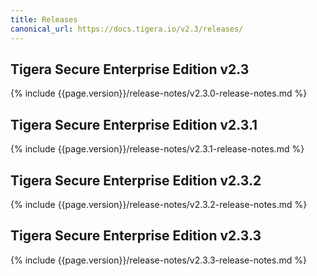 ```yaml
---
title: Releases
canonical_url: https://docs.tigera.io/v2.3/releases/
---
```


## Tigera Secure Enterprise Edition v2.3

{% include {{page.version}}/release-notes/v2.3.0-release-notes.md %}

## Tigera Secure Enterprise Edition v2.3.1

{% include {{page.version}}/release-notes/v2.3.1-release-notes.md %}

## Tigera Secure Enterprise Edition v2.3.2

{% include {{page.version}}/release-notes/v2.3.2-release-notes.md %}

## Tigera Secure Enterprise Edition v2.3.3

{% include {{page.version}}/release-notes/v2.3.3-release-notes.md %}
